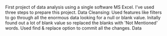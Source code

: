 First project of data analysis using a single software MS Excel. I've used three steps to prepare this project.
Data Cleansing: Used features like filters to go through all the enormous data looking for a null or blank value. Initally found out a lot of blank value so replaced the blanks with 'Not Mentioned' words. Used find & replace option to commit all the changes.
Data 

